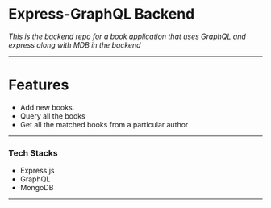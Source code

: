 # Express-GraphQL Backend

_This is the backend repo for a book application that uses GraphQL and express along with MDB in the backend_

---

# Features

- Add new books.
- Query all the books
- Get all the matched books from a particular author

---

### Tech Stacks

- Express.js
- GraphQL
- MongoDB

---
